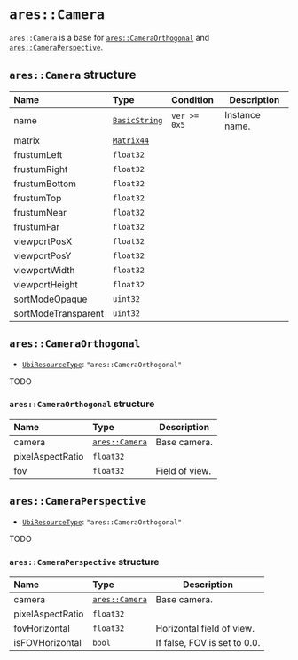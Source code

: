 # `ares::Camera`

`ares::Camera` is a base for [`ares::CameraOrthogonal`](#arescameraorthogonal) and [`ares::CameraPerspective`](#arescameraperspective).

## `ares::Camera` structure

| Name | Type | Condition | Description |
| :-- | :-- | :-- | --- |
| name | [`BasicString`](../base.md#basicstring-structure) | `ver >= 0x5` | Instance name. |
| matrix | [`Matrix44`](../base.md#matrix44-structure) |  |  |
| frustumLeft | `float32` |  |  |
| frustumRight | `float32` |  |  |
| frustumBottom | `float32` |  |  |
| frustumTop | `float32` |  |  |
| frustumNear | `float32` |  |  |
| frustumFar | `float32` |  |  |
| viewportPosX | `float32` |  |  |
| viewportPosY | `float32` |  |  |
| viewportWidth | `float32` |  |  |
| viewportHeight | `float32` |  |  |
| sortModeOpaque | `uint32` |  |  |
| sortModeTransparent | `uint32` |  |  |

## `ares::CameraOrthogonal`

- [`UbiResourceType`](./index.md#ubiresourcetype-string): `"ares::CameraOrthogonal"`

TODO

### `ares::CameraOrthogonal` structure

| Name | Type | Description |
| :-- | :-- | --- |
| camera | [`ares::Camera`](#arescamera-structure) | Base camera. |
| pixelAspectRatio | `float32` |  |
| fov | `float32` | Field of view. |

## `ares::CameraPerspective`

- [`UbiResourceType`](./index.md#ubiresourcetype-string): `"ares::CameraOrthogonal"`

TODO

### `ares::CameraPerspective` structure

| Name | Type | Description |
| :-- | :-- | --- |
| camera | [`ares::Camera`](#arescamera-structure) | Base camera. |
| pixelAspectRatio | `float32` |  |
| fovHorizontal | `float32` | Horizontal field of view. |
| isFOVHorizontal | `bool` | If false, FOV is set to 0.0. |
